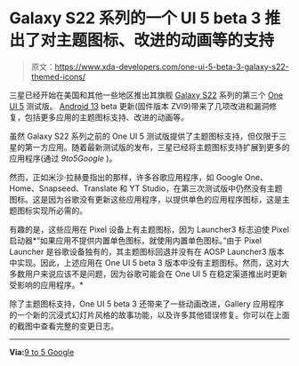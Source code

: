 # Galaxy S22 系列的一个 UI 5 beta 3 推出了对主题图标、改进的动画等的支持

> 原文：<https://www.xda-developers.com/one-ui-5-beta-3-galaxy-s22-themed-icons/>

三星已经开始在美国和其他一些地区推出其旗舰 [Galaxy S22](https://www.xda-developers.com/samsung-galaxy-s22-review/) 系列的第三个 [One UI 5](https://www.xda-developers.com/samsung-one-ui-5-open-beta-hands-on/) 测试版。 [Android 13](https://www.xda-developers.com/android-13/) beta 更新(固件版本 ZVI9)带来了几项改进和漏洞修复，包括更多应用的主题图标支持、改进的动画等。

虽然 Galaxy S22 系列之前的 One UI 5 测试版提供了主题图标支持，但仅限于三星的第一方应用。随着最新测试版的发布，三星已经将主题图标支持扩展到更多的应用程序(通过 *9to5Google* )。

然而，正如米沙·拉赫曼指出的那样，许多谷歌应用程序，如 Google One、Home、Snapseed、Translate 和 YT Studio，在第三次测试版中仍然没有主题图标。这是因为谷歌没有更新这些应用程序，以提供单色的应用程序图标，这是主题图标实现所必需的。

有趣的是，这些应用在 Pixel 设备上有主题图标，因为 Launcher3 标志迫使 Pixel 启动器*“如果应用不提供内置单色图标，就使用内置单色图标。”由于 Pixel Launcher 是谷歌设备独有的，其主题图标回退并没有在 AOSP Launcher3 版本中实现。因此，上述应用在 One UI 5 beta 3 版本中没有主题图标。然而，这对大多数用户来说应该不是问题，因为谷歌可能会在 One UI 5 在稳定渠道推出时更新受影响的应用程序。*

除了主题图标支持，One UI 5 beta 3 还带来了一些动画改进，Gallery 应用程序的一个新的沉浸式幻灯片风格的故事功能，以及许多其他错误修复。你可以在上面的截图中查看完整的变更日志。

* * *

**Via:**[9 to 5 Google](https://9to5google.com/2022/09/22/samsung-android-13-themed-icons/)